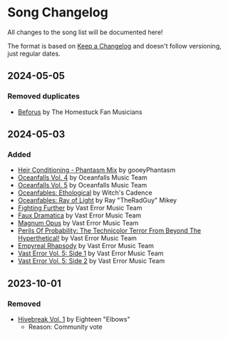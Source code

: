 # Song Changelog

All changes to the song list will be documented here!

The format is based on [Keep a Changelog] and doesn't follow versioning, just regular dates.

## 2024-05-05

### Removed duplicates

- [Beforus] by The Homestuck Fan Musicians

## 2024-05-03

### Added

- [Heir Conditioning - Phantasm Mix] by gooeyPhantasm
- [Oceanfalls Vol. 4] by Oceanfalls Music Team
- [Oceanfalls Vol. 5] by Oceanfalls Music Team
- [Oceanfables: Ethological] by Witch's Cadence
- [Oceanfables: Ray of Light] by Ray "TheRadGuy" Mikey
- [Fighting Further] by Vast Error Music Team
- [Faux Dramatica] by Vast Error Music Team
- [Magnum Opus] by Vast Error Music Team
- [Perils Of Probability: The Technicolor Terror From Beyond The Hyperthetical!] by Vast Error Music Team
- [Empyreal Rhapsody] by Vast Error Music Team
- [Vast Error Vol. 5: Side 1] by Vast Error Music Team
- [Vast Error Vol. 5: Side 2] by Vast Error Music Team

## 2023-10-01

### Removed

- [Hivebreak Vol. 1] by Eighteen "Elbows"
  - Reason: Community vote

[keep a changelog]: https://keepachangelog.com/en/1.1.0/

[Hivebreak Vol. 1]: https://eighteenelbows.bandcamp.com/album/hivebreak-vol-1
[Heir Conditioning - Phantasm Mix]: https://youtu.be/1HqgCJB9p6c
[Oceanfalls Vol. 4]: https://nightslights.bandcamp.com/album/oceanfalls-vol-4
[Oceanfalls Vol. 5]: https://nightslights.bandcamp.com/album/oceanfalls-vol-five
[Oceanfables: Ethological]: https://nightslights.bandcamp.com/album/oceanfables-ethological
[Oceanfables: Ray of Light]: https://nightslights.bandcamp.com/album/oceanfables-ray-of-light
[Fighting Further]: https://vasterror.bandcamp.com/album/fighting-further
[Faux Dramatica]: https://vasterror.bandcamp.com/album/faux-dramatica
[Magnum Opus]: https://vasterror.bandcamp.com/album/magnum-opus
[Perils Of Probability: The Technicolor Terror From Beyond The Hyperthetical!]: https://vasterror.bandcamp.com/album/perils-of-probability-the-technicolor-terror-from-beyond-the-hyperthetical
[Empyreal Rhapsody]: https://vasterror.bandcamp.com/album/empyreal-rhapsody
[Vast Error Vol. 5: Side 1]: https://vasterror.bandcamp.com/album/vast-error-vol-5-side-1
[Vast Error Vol. 5: Side 2]: https://vasterror.bandcamp.com/album/vast-error-vol-5-side-2
[Beforus]: https://unofficialmspafans.bandcamp.com/album/beforus
